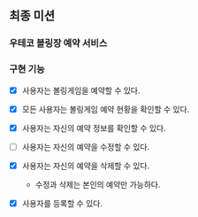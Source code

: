 ## 최종 미션

### 우테코 볼링장 예약 서비스

### 구현 기능

- [x] 사용자는 볼링게임을 예약할 수 있다.
- [x] 모든 사용자는 볼링게임 예약 현황을 확인할 수 있다.
- [x] 사용자는 자신의 예약 정보를 확인할 수 있다.
- [ ] 사용자는 자신의 예약을 수정할 수 있다.
- [x] 사용자는 자신의 예약을 삭제할 수 있다.
    - 수정과 삭제는 본인의 예약만 가능하다.

- [x] 사용자를 등록할 수 있다.
